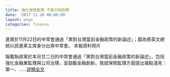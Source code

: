 ```yaml
---
title: 強化保險監理 不能只知防弊
date: '2017-11-26 00:00:00'
layout: page
categories: finance
---
```


進黨於11月22日的中常會通過「黨對台灣當前金融政策的新論述」；圖為蔡英文總統以民進黨主席身分出席中常會。 本報資料照片
 
 
報載執政黨於本月廿二日的中常會通過「黨對台灣當前金融政策的新論述」，包括強化金融業監理與公司治理，並鼓勵金融創新。我就保險監理方面提出幾點淺見：
第一、......[詳閱全文](https://udn.com/news/story/7339/2841178)